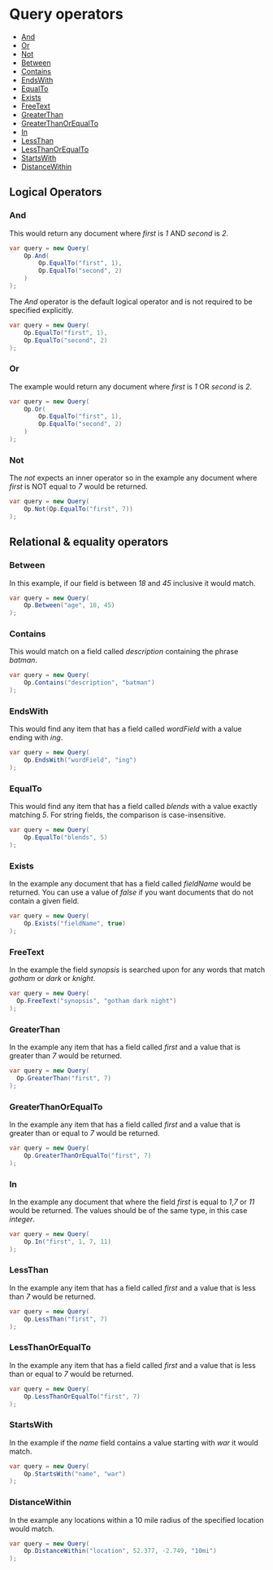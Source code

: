 # Query operators

- [And](#and)
- [Or](#or)
- [Not](#not)
- [Between](#between)
- [Contains](#contains)
- [EndsWith](#endswith)
- [EqualTo](#equalto)
- [Exists](#exists)
- [FreeText](#freetext)
- [GreaterThan](#greaterthan)
- [GreaterThanOrEqualTo](#greaterthanorequalto)
- [In](#in)
- [LessThan](#lessthan)
- [LessThanOrEqualTo](#lessthanorequalto)
- [StartsWith](#startswith)
- [DistanceWithin](#distancewithin)

## Logical Operators

### And

This would return any document where *first* is *1* AND *second* is *2*.

```cs
var query = new Query(
    Op.And(
        Op.EqualTo("first", 1),
        Op.EqualTo("second", 2)
    )
);
```

The *And* operator is the default logical operator and is not required to be specified explicitly.

```cs
var query = new Query(
    Op.EqualTo("first", 1),
    Op.EqualTo("second", 2)
);
```

### Or

The example would return any document where *first* is *1* OR *second* is *2*.

```cs
var query = new Query(
    Op.Or(
        Op.EqualTo("first", 1),
        Op.EqualTo("second", 2)
    )
);
```

### Not

The *not* expects an inner operator so in the example any document where *first* is NOT equal to *7* would be returned.

```cs
var query = new Query(
    Op.Not(Op.EqualTo("first", 7))
);
```

## Relational & equality operators

### Between

In this example, if our field is between *18* and *45* inclusive it would match.

```cs
var query = new Query(
    Op.Between("age", 18, 45)
);
```

### Contains

This would match on a field called *description* containing the phrase *batman*.

```cs
var query = new Query(
    Op.Contains("description", "batman")
);
```

### EndsWith

This would find any item that has a field called *wordField* with a value ending with *ing*.

```cs
var query = new Query(
    Op.EndsWith("wordField", "ing")
);
```

### EqualTo

This would find any item that has a field called *blends* with a value exactly matching *5*. For string fields, the comparison is case-insensitive.

```cs
var query = new Query(
    Op.EqualTo("blends", 5)
);
```

### Exists

In the example any document that has a field called *fieldName* would be returned.
You can use a value of *false* if you want documents that do not contain a given field.

```cs
var query = new Query(
    Op.Exists("fieldName", true)
);
```

### FreeText

In the example the field *synopsis* is searched upon for any words that match *gotham* or *dark* or *knight*.

```cs
var query = new Query(
  Op.FreeText("synopsis", "gotham dark night")
);
```

### GreaterThan

In the example any item that has a field called *first* and a value that is greater than *7* would be returned.

```cs
var query = new Query(
  Op.GreaterThan("first", 7)
);
```

### GreaterThanOrEqualTo

In the example any item that has a field called *first* and a value that is greater than or equal to *7* would be returned.

```cs
var query = new Query(
    Op.GreaterThanOrEqualTo("first", 7)
);
```

### In

In the example any document that where the field *first* is equal to *1*,*7* or *11* would be returned. The values should be of the same type, in this case *integer*.

```cs
var query = new Query(
    Op.In("first", 1, 7, 11)
);
```

### LessThan

In the example any item that has a field called *first* and a value that is less than *7* would be returned.

```cs
var query = new Query(
    Op.LessThan("first", 7)
);
```

### LessThanOrEqualTo

In the example any item that has a field called *first* and a value that is less than or equal to *7* would be returned.

```cs
var query = new Query(
    Op.LessThanOrEqualTo("first", 7)
);
```

### StartsWith

In the example if the *name* field contains a value starting with *war* it would match.

```cs
var query = new Query(
    Op.StartsWith("name", "war")
);
```

### DistanceWithin
In the example any locations within a 10 mile radius of the specified location would match.

```cs
var query = new Query(
    Op.DistanceWithin("location", 52.377, -2.749, "10mi")
);
```